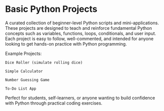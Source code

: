 # Basic Python Projects

A curated collection of beginner-level Python scripts and mini-applications. These projects are designed to teach and reinforce fundamental Python concepts such as variables, functions, loops, conditionals, and user input. Each project is easy to follow, well-commented, and intended for anyone looking to get hands-on practice with Python programming.

Example Projects:

    Dice Roller (simulate rolling dice)

    Simple Calculator

    Number Guessing Game

    To-Do List App

Perfect for students, self-learners, or anyone wanting to build confidence with Python through practical coding exercises.
